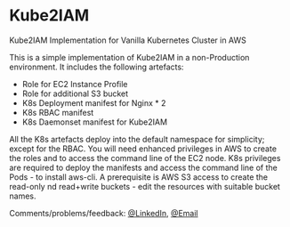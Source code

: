 # Kube2IAM
Kube2IAM Implementation for Vanilla Kubernetes Cluster in AWS

This is a simple implementation of Kube2IAM in a non-Production environment. It includes the following artefacts:
- Role for EC2 Instance Profile
- Role for additional S3 bucket
- K8s Deployment manifest for Nginx * 2
- K8s RBAC manifest
- K8s Daemonset manifest for Kube2IAM

All the K8s artefacts deploy into the default namespace for simplicity; except for the RBAC.
You will need enhanced privileges in AWS to create the roles and to access the command line of the EC2 node.
K8s privileges are required to deploy the manifests and access the command line of the Pods - to install aws-cli.
A prerequisite is AWS S3 access to create the read-only nd read+write buckets - edit the resources with suitable bucket names.

Comments/problems/feedback: <a href="https://www.linkedin.com/in/lanreoyewole/">@LinkedIn</a>, <a href="mailto:lanre@net-technologies.com&subject=Kube2IAm%20Article">@Email</a>
